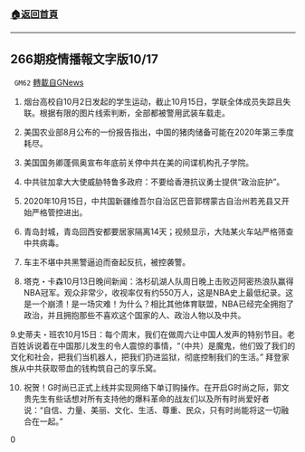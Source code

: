 ###  [:house:返回首頁](https://github.com/ourhimalayas/txt)
---

## 266期疫情播報文字版10/17
` GM62` [轉載自GNews](https://gnews.org/zh-hans/447257/)

1. ![]()烟台高校自10月2日发起的学生运动，截止10月15日，学联全体成员失踪且失联。根据有限的图片线索判断，全部都被警用武装车载走。


2. 美国农业部8月公布的一份报告指出，中国的猪肉储备可能在2020年第三季度耗尽。

3. 美国国务卿蓬佩奥宣布年底前关停中共在美的间谍机构孔子学院。

4. 中共驻加拿大大使威胁特鲁多政府：不要给香港抗议勇士提供“政治庇护”。

5. 2020年10月15日，中共国新疆维吾尔自治区巴音郭楞蒙古自治州若羌县又开始严格管控进出。

6. 青岛封城，青岛回西安都要居家隔离14天；视频显示，大陆某火车站严格筛查中共病毒。

7. 车主不堪中共黑警逼迫而奋起反抗，被控袭警。

8. 塔克・卡森10月13日晚间新闻：洛杉矶湖人队周日晚上击败迈阿密热浪队赢得NBA冠军。观众非常少，收视率仅有约550万人，这是NBA史上最低纪录。这是一个崩溃！是一场灾难！为什么？相比其他体育联盟，NBA已经完全拥抱了政治，并且拥抱那些不喜欢这个国家的人、政治人物以及中共。

9.史蒂夫・班农10月15日：每个周末，我们在做周六让中国人发声的特别节目。老百姓诉说着在中国那儿发生的令人震惊的事情，“（中共）是魔鬼，他们毁了我们的文化和社会，把我们当机器人，把我们扔进监狱，彻底控制我们的生活。” 拜登家族从中共获取带血的钱构筑自己的享乐窝。

10. 祝贺！G时尚已正式上线并实现网络下单订购操作。在开启G时尚之际，郭文贵先生有些话想对所有支持他的爆料革命的战友们以及所有时尚爱好者说：“自信、力量、美丽、文化、生活、尊重、民众，只有时尚能将这一切融合在一起。”

0
